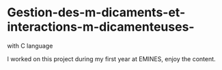 # Gestion-des-m-dicaments-et-interactions-m-dicamenteuses-
with C language

I worked on this project during my first year at EMINES, enjoy the content.
